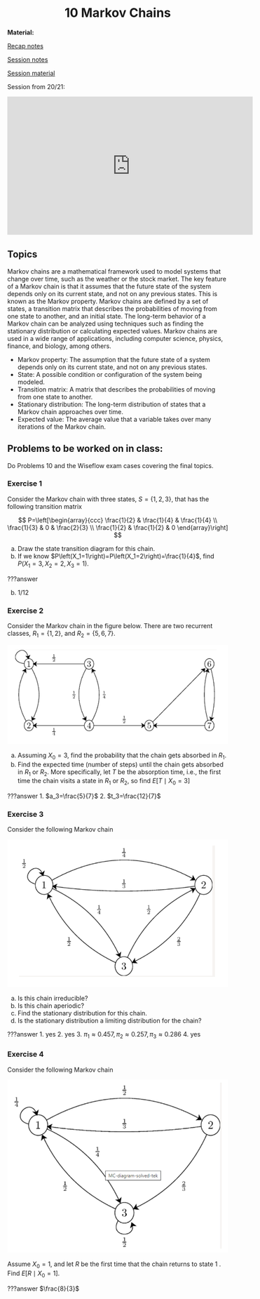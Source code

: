 <h1 align="center">10 Markov Chains</h1>

**Material:**

[Recap notes]()

[Session notes]()

[Session material](https://viaucdk-my.sharepoint.com/:f:/g/personal/rib_viauc_dk/EuqNIuAYAltDmfXlB9l-DpMBTP5g7G1XrHFCqcXim9OfNQ?e=pbUO6r)

Session from 20/21:
<iframe width="560" height="315" src="https://www.youtube.com/embed/18PY0ogn5yI?si=vUoHRXczrEXGQDIe" title="YouTube video player" frameborder="0" allow="accelerometer; autoplay; clipboard-write; encrypted-media; gyroscope; picture-in-picture; web-share" referrerpolicy="strict-origin-when-cross-origin" allowfullscreen></iframe>

## Topics

Markov chains are a mathematical framework used to model systems that change over time, such as the weather or the stock market. The key feature of a Markov chain is that it assumes that the future state of the system depends only on its current state, and not on any previous states. This is known as the Markov property. Markov chains are defined by a set of states, a transition matrix that describes the probabilities of moving from one state to another, and an initial state. The long-term behavior of a Markov chain can be analyzed using techniques such as finding the stationary distribution or calculating expected values. Markov chains are used in a wide range of applications, including computer science, physics, finance, and biology, among others.

- Markov property: The assumption that the future state of a system depends only on its current state, and not on any previous states.
- State: A possible condition or configuration of the system being modeled.
- Transition matrix: A matrix that describes the probabilities of moving from one state to another.
- Stationary distribution: The long-term distribution of states that a Markov chain approaches over time.
- Expected value: The average value that a variable takes over many iterations of the Markov chain.

## Problems to be worked on in class:

Do Problems 10 and the Wiseflow exam cases covering the final topics.

<style type="text/css">
    ol { list-style-type: lower-alpha; }
</style>

### Exercise 1

Consider the Markov chain with three states, $S=\{1,2,3\}$, that has the following transition matrix

$$
P=\left[\begin{array}{ccc}
\frac{1}{2} & \frac{1}{4} & \frac{1}{4} \\
\frac{1}{3} & 0 & \frac{2}{3} \\
\frac{1}{2} & \frac{1}{2} & 0
\end{array}\right]
$$

1. Draw the state transition diagram for this chain.
2. If we know $P\left(X_1=1\right)=P\left(X_1=2\right)=\frac{1}{4}$, find $P\left(X_1=3, X_2=2, X_3=1\right)$.

???answer
    <ol start="2">
        <!-- element b -->
        <li style> 1/12 </li>
    </ol>

### Exercise 2

Consider the Markov chain in the figure below. There are two recurrent classes, $R_1=\{1,2\}$, and $R_2=\{5,6,7\}$.

<img src="src/Ex2_1.png">

1. Assuming $X_0=3$, find the probability that the chain gets absorbed in $R_1$.
2. Find the expected time (number of steps) until the chain gets absorbed in $R_1$ or $R_2$. More specifically, let $T$ be the absorption time, i.e., the first time the chain visits a state in $R_1$ or $R_2$, so find $E\left[T \mid X_0=3\right]$

???answer
    1. $a_3=\frac{5}{7}$
    2. $t_3=\frac{12}{7}$

### Exercise 3

Consider the following Markov chain

<img src="src/Ex3_1.png">

1. Is this chain irreducible?
2. Is this chain aperiodic?
3. Find the stationary distribution for this chain.
4. Is the stationary distribution a limiting distribution for the chain?

???answer
    1. yes
    2. yes
    3. $\pi_1 \approx 0.457, \pi_2 \approx 0.257, \pi_3 \approx 0.286$
    4. yes

### Exercise 4

Consider the following Markov chain

<img src="src/Ex4_1.png">

Assume $X_0=1$, and let $R$ be the first time that the chain returns to state 1 . Find $E\left[R \mid X_0=1\right]$.

???answer
    $\frac{8}{3}$